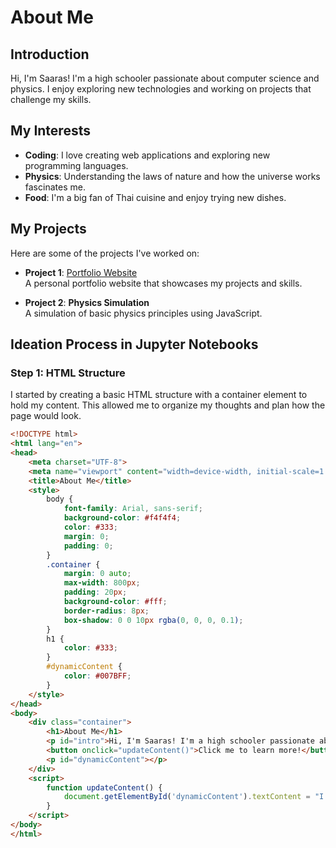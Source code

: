 # About Me

## Introduction
Hi, I'm Saaras! I'm a high schooler passionate about computer science and physics. I enjoy exploring new technologies and working on projects that challenge my skills.

## My Interests
- **Coding**: I love creating web applications and exploring new programming languages.
- **Physics**: Understanding the laws of nature and how the universe works fascinates me.
- **Food**: I'm a big fan of Thai cuisine and enjoy trying new dishes.

## My Projects
Here are some of the projects I've worked on:

- **Project 1**: [Portfolio Website](https://github.com/saaraas-kodali/portfolio_2025)  
  A personal portfolio website that showcases my projects and skills.
  
- **Project 2**: **Physics Simulation**  
  A simulation of basic physics principles using JavaScript.

## Ideation Process in Jupyter Notebooks

### Step 1: HTML Structure
I started by creating a basic HTML structure with a container element to hold my content. This allowed me to organize my thoughts and plan how the page would look.

```html
<!DOCTYPE html>
<html lang="en">
<head>
    <meta charset="UTF-8">
    <meta name="viewport" content="width=device-width, initial-scale=1.0">
    <title>About Me</title>
    <style>
        body {
            font-family: Arial, sans-serif;
            background-color: #f4f4f4;
            color: #333;
            margin: 0;
            padding: 0;
        }
        .container {
            margin: 0 auto;
            max-width: 800px;
            padding: 20px;
            background-color: #fff;
            border-radius: 8px;
            box-shadow: 0 0 10px rgba(0, 0, 0, 0.1);
        }
        h1 {
            color: #333;
        }
        #dynamicContent {
            color: #007BFF;
        }
    </style>
</head>
<body>
    <div class="container">
        <h1>About Me</h1>
        <p id="intro">Hi, I'm Saaras! I'm a high schooler passionate about computer science and physics.</p>
        <button onclick="updateContent()">Click me to learn more!</button>
        <p id="dynamicContent"></p>
    </div>
    <script>
        function updateContent() {
            document.getElementById('dynamicContent').textContent = "I am excited to share my projects and interests with you!";
        }
    </script>
</body>
</html>
